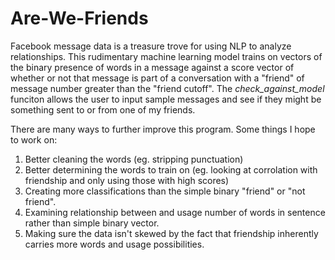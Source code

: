 # Are-We-Friends

Facebook message data is a treasure trove for using NLP to analyze relationships. This rudimentary machine learning model trains on vectors of the binary presence of words in a message against a score vector of whether or not that message is part of a conversation with a "friend" of message number greater than the "friend cutoff".  The *check_against_model* funciton allows the user to input sample messages and see if they might be something sent to or from one of my friends.

There are many ways to further improve this program. Some things I hope to work on:


1.   Better cleaning the words (eg. stripping punctuation)
2.   Better determining the words to train on (eg. looking at corrolation with friendship and only using those with high scores)
3.   Creating more classifications than the simple binary "friend" or "not friend".
4.   Examining relationship between and usage number of words in sentence rather than simple binary vector.
5.   Making sure the data isn't skewed by the fact that friendship inherently carries more words and usage possibilities.

